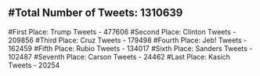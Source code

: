 #Total Number of Tweets: 1310639 
---
#First Place: Trump Tweets - 477606
#Second Place: Clinton Tweets - 209856
#Third Place: Cruz Tweets - 179498
#Fourth Place: Jeb! Tweets - 162459
#Fifth Place: Rubio Tweets - 134017
#Sixth Place: Sanders Tweets - 102487
#Seventh Place: Carson Tweets - 24462
#Last Place: Kasich Tweets - 20254
